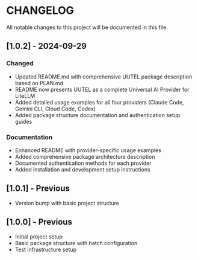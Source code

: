 # CHANGELOG

All notable changes to this project will be documented in this file.

## [1.0.2] - 2024-09-29

### Changed
- Updated README.md with comprehensive UUTEL package description based on PLAN.md
- README now presents UUTEL as a complete Universal AI Provider for LiteLLM
- Added detailed usage examples for all four providers (Claude Code, Gemini CLI, Cloud Code, Codex)
- Added package structure documentation and authentication setup guides

### Documentation
- Enhanced README with provider-specific usage examples
- Added comprehensive package architecture description
- Documented authentication methods for each provider
- Added installation and development setup instructions

## [1.0.1] - Previous
- Version bump with basic project structure

## [1.0.0] - Previous
- Initial project setup
- Basic package structure with hatch configuration
- Test infrastructure setup
